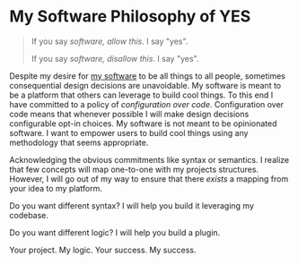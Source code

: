 # My Software Philosophy of YES

> If you say *software, allow this*. I say "yes".
>
> If you say *software, disallow this*. I say "yes".

Despite my desire for [my software](https://andrew-johnson-4.github.io/lsts-tutorial/) to be all things to all people, sometimes consequential design decisions are unavoidable.
My software is meant to be a platform that others can leverage to build cool things.
To this end I have committed to a policy of *configuration over code*.
Configuration over code means that whenever possible I will make design decisions configurable opt-in choices.
My software is not meant to be opinionated software.
I want to empower users to build cool things using any methodology that seems appropriate.

Acknowledging the obvious commitments like syntax or semantics. I realize that
few concepts will map one-to-one with my projects structures. However, I will go
out of my way to ensure that there *exists* a mapping from your idea to my
platform.

Do you want different syntax? I will help you build it leveraging my codebase.

Do you want different logic? I will help you build a plugin.

Your project. My logic. Your success. My success.
